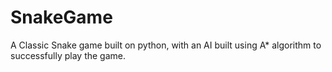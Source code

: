 # SnakeGame
A Classic Snake game built on python, with an AI built using A* algorithm to successfully play the game.
